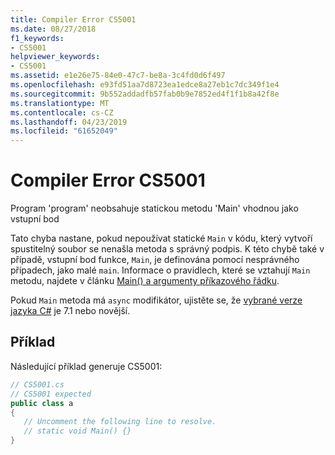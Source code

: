 ```yaml
---
title: Compiler Error CS5001
ms.date: 08/27/2018
f1_keywords:
- CS5001
helpviewer_keywords:
- CS5001
ms.assetid: e1e26e75-84e0-47c7-be8a-3c4fd0d6f497
ms.openlocfilehash: e93fd51aa7d8723ea1edce8a27eb1c7dc349f1e4
ms.sourcegitcommit: 9b552addadfb57fab0b9e7852ed4f1f1b8a42f8e
ms.translationtype: MT
ms.contentlocale: cs-CZ
ms.lasthandoff: 04/23/2019
ms.locfileid: "61652049"
---
```

# <a name="compiler-error-cs5001"></a>Compiler Error CS5001

Program 'program' neobsahuje statickou metodu 'Main' vhodnou jako vstupní bod  
  
Tato chyba nastane, pokud nepoužívat statické `Main` v kódu, který vytvoří spustitelný soubor se nenašla metoda s správný podpis. K této chybě také v případě, vstupní bod funkce, `Main`, je definována pomocí nesprávného případech, jako malé `main`. Informace o pravidlech, které se vztahují `Main` metodu, najdete v článku [Main() a argumenty příkazového řádku](../programming-guide/main-and-command-args/index.md).

Pokud `Main` metoda má `async` modifikátor, ujistěte se, že [vybrané verze jazyka C#](../language-reference/configure-language-version.md) je 7.1 nebo novější.

## <a name="example"></a>Příklad  
 Následující příklad generuje CS5001:  
  
```csharp  
// CS5001.cs  
// CS5001 expected  
public class a  
{  
   // Uncomment the following line to resolve.  
   // static void Main() {}  
}  
```  
